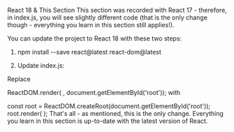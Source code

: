 React 18 & This Section
This section was recorded with React 17 - therefore, in index.js, you will see slightly different code (that is the only change though - everything you learn in this section still applies!).

You can update the project to React 18 with these two steps:

1) npm install --save react@latest react-dom@latest

2) Update index.js:

Replace

ReactDOM.render(
    <Provider store={store}>
        <BrowserRouter>
            <App />
        </BrowserRouter>
    </Provider>, document.getElementById('root'));
with

const root = ReactDOM.createRoot(document.getElementById('root'));
root.render(
    <Provider store={store}>
        <BrowserRouter>
            <App />
        </BrowserRouter>
    </Provider>);
That's all - as mentioned, this is the only change. Everything you learn in this section is up-to-date with the latest version of React.